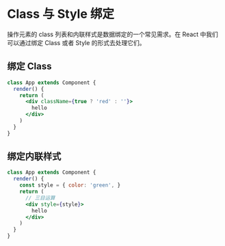 # Class 与 Style 绑定

操作元素的 class 列表和内联样式是数据绑定的一个常见需求。在 React 中我们可以通过绑定 Class 或者 Style 的形式去处理它们。

## 绑定 Class

```jsx
class App extends Component {
  render() {
    return (
      <div className={true ? 'red' : ''}>
        hello
      </div>
    )
  }
}
```

## 绑定内联样式

```jsx
class App extends Component {
  render() {
    const style = { color: 'green', }
    return (
      // 三目运算
      <div style={style}>
        hello
      </div>
    )
  }
}
```
